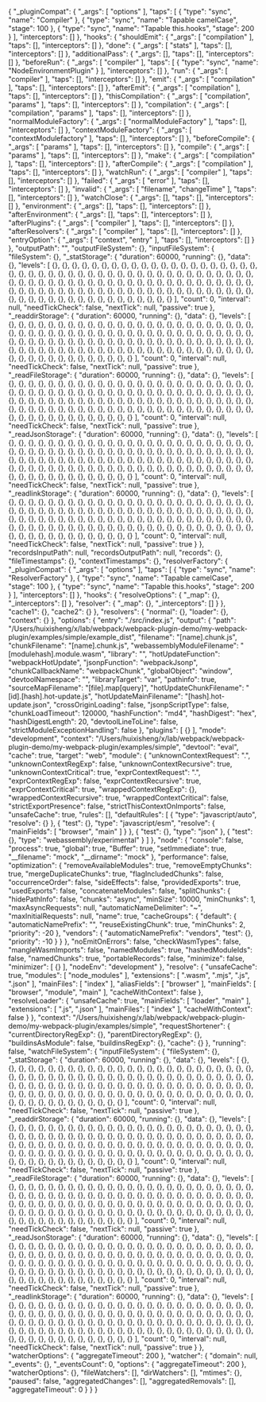 {
  "_pluginCompat": {
    "_args": [
      "options"
    ],
    "taps": [
      {
        "type": "sync",
        "name": "Compiler"
      },
      {
        "type": "sync",
        "name": "Tapable camelCase",
        "stage": 100
      },
      {
        "type": "sync",
        "name": "Tapable this.hooks",
        "stage": 200
      }
    ],
    "interceptors": []
  },
  "hooks": {
    "shouldEmit": {
      "_args": [
        "compilation"
      ],
      "taps": [],
      "interceptors": []
    },
    "done": {
      "_args": [
        "stats"
      ],
      "taps": [],
      "interceptors": []
    },
    "additionalPass": {
      "_args": [],
      "taps": [],
      "interceptors": []
    },
    "beforeRun": {
      "_args": [
        "compiler"
      ],
      "taps": [
        {
          "type": "sync",
          "name": "NodeEnvironmentPlugin"
        }
      ],
      "interceptors": []
    },
    "run": {
      "_args": [
        "compiler"
      ],
      "taps": [],
      "interceptors": []
    },
    "emit": {
      "_args": [
        "compilation"
      ],
      "taps": [],
      "interceptors": []
    },
    "afterEmit": {
      "_args": [
        "compilation"
      ],
      "taps": [],
      "interceptors": []
    },
    "thisCompilation": {
      "_args": [
        "compilation",
        "params"
      ],
      "taps": [],
      "interceptors": []
    },
    "compilation": {
      "_args": [
        "compilation",
        "params"
      ],
      "taps": [],
      "interceptors": []
    },
    "normalModuleFactory": {
      "_args": [
        "normalModuleFactory"
      ],
      "taps": [],
      "interceptors": []
    },
    "contextModuleFactory": {
      "_args": [
        "contextModulefactory"
      ],
      "taps": [],
      "interceptors": []
    },
    "beforeCompile": {
      "_args": [
        "params"
      ],
      "taps": [],
      "interceptors": []
    },
    "compile": {
      "_args": [
        "params"
      ],
      "taps": [],
      "interceptors": []
    },
    "make": {
      "_args": [
        "compilation"
      ],
      "taps": [],
      "interceptors": []
    },
    "afterCompile": {
      "_args": [
        "compilation"
      ],
      "taps": [],
      "interceptors": []
    },
    "watchRun": {
      "_args": [
        "compiler"
      ],
      "taps": [],
      "interceptors": []
    },
    "failed": {
      "_args": [
        "error"
      ],
      "taps": [],
      "interceptors": []
    },
    "invalid": {
      "_args": [
        "filename",
        "changeTime"
      ],
      "taps": [],
      "interceptors": []
    },
    "watchClose": {
      "_args": [],
      "taps": [],
      "interceptors": []
    },
    "environment": {
      "_args": [],
      "taps": [],
      "interceptors": []
    },
    "afterEnvironment": {
      "_args": [],
      "taps": [],
      "interceptors": []
    },
    "afterPlugins": {
      "_args": [
        "compiler"
      ],
      "taps": [],
      "interceptors": []
    },
    "afterResolvers": {
      "_args": [
        "compiler"
      ],
      "taps": [],
      "interceptors": []
    },
    "entryOption": {
      "_args": [
        "context",
        "entry"
      ],
      "taps": [],
      "interceptors": []
    }
  },
  "outputPath": "",
  "outputFileSystem": {},
  "inputFileSystem": {
    "fileSystem": {},
    "_statStorage": {
      "duration": 60000,
      "running": {},
      "data": {},
      "levels": [
        {},
        {},
        {},
        {},
        {},
        {},
        {},
        {},
        {},
        {},
        {},
        {},
        {},
        {},
        {},
        {},
        {},
        {},
        {},
        {},
        {},
        {},
        {},
        {},
        {},
        {},
        {},
        {},
        {},
        {},
        {},
        {},
        {},
        {},
        {},
        {},
        {},
        {},
        {},
        {},
        {},
        {},
        {},
        {},
        {},
        {},
        {},
        {},
        {},
        {},
        {},
        {},
        {},
        {},
        {},
        {},
        {},
        {},
        {},
        {},
        {},
        {},
        {},
        {},
        {},
        {},
        {},
        {},
        {},
        {},
        {},
        {},
        {},
        {},
        {},
        {},
        {},
        {},
        {},
        {},
        {},
        {},
        {},
        {},
        {},
        {},
        {},
        {},
        {},
        {},
        {},
        {},
        {},
        {},
        {},
        {},
        {},
        {},
        {},
        {},
        {},
        {},
        {},
        {},
        {},
        {},
        {},
        {},
        {},
        {},
        {},
        {},
        {}
      ],
      "count": 0,
      "interval": null,
      "needTickCheck": false,
      "nextTick": null,
      "passive": true
    },
    "_readdirStorage": {
      "duration": 60000,
      "running": {},
      "data": {},
      "levels": [
        {},
        {},
        {},
        {},
        {},
        {},
        {},
        {},
        {},
        {},
        {},
        {},
        {},
        {},
        {},
        {},
        {},
        {},
        {},
        {},
        {},
        {},
        {},
        {},
        {},
        {},
        {},
        {},
        {},
        {},
        {},
        {},
        {},
        {},
        {},
        {},
        {},
        {},
        {},
        {},
        {},
        {},
        {},
        {},
        {},
        {},
        {},
        {},
        {},
        {},
        {},
        {},
        {},
        {},
        {},
        {},
        {},
        {},
        {},
        {},
        {},
        {},
        {},
        {},
        {},
        {},
        {},
        {},
        {},
        {},
        {},
        {},
        {},
        {},
        {},
        {},
        {},
        {},
        {},
        {},
        {},
        {},
        {},
        {},
        {},
        {},
        {},
        {},
        {},
        {},
        {},
        {},
        {},
        {},
        {},
        {},
        {},
        {},
        {},
        {},
        {},
        {},
        {},
        {},
        {},
        {},
        {},
        {},
        {},
        {},
        {},
        {},
        {}
      ],
      "count": 0,
      "interval": null,
      "needTickCheck": false,
      "nextTick": null,
      "passive": true
    },
    "_readFileStorage": {
      "duration": 60000,
      "running": {},
      "data": {},
      "levels": [
        {},
        {},
        {},
        {},
        {},
        {},
        {},
        {},
        {},
        {},
        {},
        {},
        {},
        {},
        {},
        {},
        {},
        {},
        {},
        {},
        {},
        {},
        {},
        {},
        {},
        {},
        {},
        {},
        {},
        {},
        {},
        {},
        {},
        {},
        {},
        {},
        {},
        {},
        {},
        {},
        {},
        {},
        {},
        {},
        {},
        {},
        {},
        {},
        {},
        {},
        {},
        {},
        {},
        {},
        {},
        {},
        {},
        {},
        {},
        {},
        {},
        {},
        {},
        {},
        {},
        {},
        {},
        {},
        {},
        {},
        {},
        {},
        {},
        {},
        {},
        {},
        {},
        {},
        {},
        {},
        {},
        {},
        {},
        {},
        {},
        {},
        {},
        {},
        {},
        {},
        {},
        {},
        {},
        {},
        {},
        {},
        {},
        {},
        {},
        {},
        {},
        {},
        {},
        {},
        {},
        {},
        {},
        {},
        {},
        {},
        {},
        {},
        {}
      ],
      "count": 0,
      "interval": null,
      "needTickCheck": false,
      "nextTick": null,
      "passive": true
    },
    "_readJsonStorage": {
      "duration": 60000,
      "running": {},
      "data": {},
      "levels": [
        {},
        {},
        {},
        {},
        {},
        {},
        {},
        {},
        {},
        {},
        {},
        {},
        {},
        {},
        {},
        {},
        {},
        {},
        {},
        {},
        {},
        {},
        {},
        {},
        {},
        {},
        {},
        {},
        {},
        {},
        {},
        {},
        {},
        {},
        {},
        {},
        {},
        {},
        {},
        {},
        {},
        {},
        {},
        {},
        {},
        {},
        {},
        {},
        {},
        {},
        {},
        {},
        {},
        {},
        {},
        {},
        {},
        {},
        {},
        {},
        {},
        {},
        {},
        {},
        {},
        {},
        {},
        {},
        {},
        {},
        {},
        {},
        {},
        {},
        {},
        {},
        {},
        {},
        {},
        {},
        {},
        {},
        {},
        {},
        {},
        {},
        {},
        {},
        {},
        {},
        {},
        {},
        {},
        {},
        {},
        {},
        {},
        {},
        {},
        {},
        {},
        {},
        {},
        {},
        {},
        {},
        {},
        {},
        {},
        {},
        {},
        {},
        {}
      ],
      "count": 0,
      "interval": null,
      "needTickCheck": false,
      "nextTick": null,
      "passive": true
    },
    "_readlinkStorage": {
      "duration": 60000,
      "running": {},
      "data": {},
      "levels": [
        {},
        {},
        {},
        {},
        {},
        {},
        {},
        {},
        {},
        {},
        {},
        {},
        {},
        {},
        {},
        {},
        {},
        {},
        {},
        {},
        {},
        {},
        {},
        {},
        {},
        {},
        {},
        {},
        {},
        {},
        {},
        {},
        {},
        {},
        {},
        {},
        {},
        {},
        {},
        {},
        {},
        {},
        {},
        {},
        {},
        {},
        {},
        {},
        {},
        {},
        {},
        {},
        {},
        {},
        {},
        {},
        {},
        {},
        {},
        {},
        {},
        {},
        {},
        {},
        {},
        {},
        {},
        {},
        {},
        {},
        {},
        {},
        {},
        {},
        {},
        {},
        {},
        {},
        {},
        {},
        {},
        {},
        {},
        {},
        {},
        {},
        {},
        {},
        {},
        {},
        {},
        {},
        {},
        {},
        {},
        {},
        {},
        {},
        {},
        {},
        {},
        {},
        {},
        {},
        {},
        {},
        {},
        {},
        {},
        {},
        {},
        {},
        {}
      ],
      "count": 0,
      "interval": null,
      "needTickCheck": false,
      "nextTick": null,
      "passive": true
    }
  },
  "recordsInputPath": null,
  "recordsOutputPath": null,
  "records": {},
  "fileTimestamps": {},
  "contextTimestamps": {},
  "resolverFactory": {
    "_pluginCompat": {
      "_args": [
        "options"
      ],
      "taps": [
        {
          "type": "sync",
          "name": "ResolverFactory"
        },
        {
          "type": "sync",
          "name": "Tapable camelCase",
          "stage": 100
        },
        {
          "type": "sync",
          "name": "Tapable this.hooks",
          "stage": 200
        }
      ],
      "interceptors": []
    },
    "hooks": {
      "resolveOptions": {
        "_map": {},
        "_interceptors": []
      },
      "resolver": {
        "_map": {},
        "_interceptors": []
      }
    },
    "cache1": {},
    "cache2": {}
  },
  "resolvers": {
    "normal": {},
    "loader": {},
    "context": {}
  },
  "options": {
    "entry": "./src/index.js",
    "output": {
      "path": "/Users/huixisheng/x/lab/webpack/webpack-plugin-demo/my-webpack-plugin/examples/simple/example_dist",
      "filename": "[name].chunk.js",
      "chunkFilename": "[name].chunk.js",
      "webassemblyModuleFilename": "[modulehash].module.wasm",
      "library": "",
      "hotUpdateFunction": "webpackHotUpdate",
      "jsonpFunction": "webpackJsonp",
      "chunkCallbackName": "webpackChunk",
      "globalObject": "window",
      "devtoolNamespace": "",
      "libraryTarget": "var",
      "pathinfo": true,
      "sourceMapFilename": "[file].map[query]",
      "hotUpdateChunkFilename": "[id].[hash].hot-update.js",
      "hotUpdateMainFilename": "[hash].hot-update.json",
      "crossOriginLoading": false,
      "jsonpScriptType": false,
      "chunkLoadTimeout": 120000,
      "hashFunction": "md4",
      "hashDigest": "hex",
      "hashDigestLength": 20,
      "devtoolLineToLine": false,
      "strictModuleExceptionHandling": false
    },
    "plugins": [
      {}
    ],
    "mode": "development",
    "context": "/Users/huixisheng/x/lab/webpack/webpack-plugin-demo/my-webpack-plugin/examples/simple",
    "devtool": "eval",
    "cache": true,
    "target": "web",
    "module": {
      "unknownContextRequest": ".",
      "unknownContextRegExp": false,
      "unknownContextRecursive": true,
      "unknownContextCritical": true,
      "exprContextRequest": ".",
      "exprContextRegExp": false,
      "exprContextRecursive": true,
      "exprContextCritical": true,
      "wrappedContextRegExp": {},
      "wrappedContextRecursive": true,
      "wrappedContextCritical": false,
      "strictExportPresence": false,
      "strictThisContextOnImports": false,
      "unsafeCache": true,
      "rules": [],
      "defaultRules": [
        {
          "type": "javascript/auto",
          "resolve": {}
        },
        {
          "test": {},
          "type": "javascript/esm",
          "resolve": {
            "mainFields": [
              "browser",
              "main"
            ]
          }
        },
        {
          "test": {},
          "type": "json"
        },
        {
          "test": {},
          "type": "webassembly/experimental"
        }
      ]
    },
    "node": {
      "console": false,
      "process": true,
      "global": true,
      "Buffer": true,
      "setImmediate": true,
      "__filename": "mock",
      "__dirname": "mock"
    },
    "performance": false,
    "optimization": {
      "removeAvailableModules": true,
      "removeEmptyChunks": true,
      "mergeDuplicateChunks": true,
      "flagIncludedChunks": false,
      "occurrenceOrder": false,
      "sideEffects": false,
      "providedExports": true,
      "usedExports": false,
      "concatenateModules": false,
      "splitChunks": {
        "hidePathInfo": false,
        "chunks": "async",
        "minSize": 10000,
        "minChunks": 1,
        "maxAsyncRequests": null,
        "automaticNameDelimiter": "~",
        "maxInitialRequests": null,
        "name": true,
        "cacheGroups": {
          "default": {
            "automaticNamePrefix": "",
            "reuseExistingChunk": true,
            "minChunks": 2,
            "priority": -20
          },
          "vendors": {
            "automaticNamePrefix": "vendors",
            "test": {},
            "priority": -10
          }
        }
      },
      "noEmitOnErrors": false,
      "checkWasmTypes": false,
      "mangleWasmImports": false,
      "namedModules": true,
      "hashedModuleIds": false,
      "namedChunks": true,
      "portableRecords": false,
      "minimize": false,
      "minimizer": [
        {}
      ],
      "nodeEnv": "development"
    },
    "resolve": {
      "unsafeCache": true,
      "modules": [
        "node_modules"
      ],
      "extensions": [
        ".wasm",
        ".mjs",
        ".js",
        ".json"
      ],
      "mainFiles": [
        "index"
      ],
      "aliasFields": [
        "browser"
      ],
      "mainFields": [
        "browser",
        "module",
        "main"
      ],
      "cacheWithContext": false
    },
    "resolveLoader": {
      "unsafeCache": true,
      "mainFields": [
        "loader",
        "main"
      ],
      "extensions": [
        ".js",
        ".json"
      ],
      "mainFiles": [
        "index"
      ],
      "cacheWithContext": false
    }
  },
  "context": "/Users/huixisheng/x/lab/webpack/webpack-plugin-demo/my-webpack-plugin/examples/simple",
  "requestShortener": {
    "currentDirectoryRegExp": {},
    "parentDirectoryRegExp": {},
    "buildinsAsModule": false,
    "buildinsRegExp": {},
    "cache": {}
  },
  "running": false,
  "watchFileSystem": {
    "inputFileSystem": {
      "fileSystem": {},
      "_statStorage": {
        "duration": 60000,
        "running": {},
        "data": {},
        "levels": [
          {},
          {},
          {},
          {},
          {},
          {},
          {},
          {},
          {},
          {},
          {},
          {},
          {},
          {},
          {},
          {},
          {},
          {},
          {},
          {},
          {},
          {},
          {},
          {},
          {},
          {},
          {},
          {},
          {},
          {},
          {},
          {},
          {},
          {},
          {},
          {},
          {},
          {},
          {},
          {},
          {},
          {},
          {},
          {},
          {},
          {},
          {},
          {},
          {},
          {},
          {},
          {},
          {},
          {},
          {},
          {},
          {},
          {},
          {},
          {},
          {},
          {},
          {},
          {},
          {},
          {},
          {},
          {},
          {},
          {},
          {},
          {},
          {},
          {},
          {},
          {},
          {},
          {},
          {},
          {},
          {},
          {},
          {},
          {},
          {},
          {},
          {},
          {},
          {},
          {},
          {},
          {},
          {},
          {},
          {},
          {},
          {},
          {},
          {},
          {},
          {},
          {},
          {},
          {},
          {},
          {},
          {},
          {},
          {},
          {},
          {},
          {},
          {}
        ],
        "count": 0,
        "interval": null,
        "needTickCheck": false,
        "nextTick": null,
        "passive": true
      },
      "_readdirStorage": {
        "duration": 60000,
        "running": {},
        "data": {},
        "levels": [
          {},
          {},
          {},
          {},
          {},
          {},
          {},
          {},
          {},
          {},
          {},
          {},
          {},
          {},
          {},
          {},
          {},
          {},
          {},
          {},
          {},
          {},
          {},
          {},
          {},
          {},
          {},
          {},
          {},
          {},
          {},
          {},
          {},
          {},
          {},
          {},
          {},
          {},
          {},
          {},
          {},
          {},
          {},
          {},
          {},
          {},
          {},
          {},
          {},
          {},
          {},
          {},
          {},
          {},
          {},
          {},
          {},
          {},
          {},
          {},
          {},
          {},
          {},
          {},
          {},
          {},
          {},
          {},
          {},
          {},
          {},
          {},
          {},
          {},
          {},
          {},
          {},
          {},
          {},
          {},
          {},
          {},
          {},
          {},
          {},
          {},
          {},
          {},
          {},
          {},
          {},
          {},
          {},
          {},
          {},
          {},
          {},
          {},
          {},
          {},
          {},
          {},
          {},
          {},
          {},
          {},
          {},
          {},
          {},
          {},
          {},
          {},
          {}
        ],
        "count": 0,
        "interval": null,
        "needTickCheck": false,
        "nextTick": null,
        "passive": true
      },
      "_readFileStorage": {
        "duration": 60000,
        "running": {},
        "data": {},
        "levels": [
          {},
          {},
          {},
          {},
          {},
          {},
          {},
          {},
          {},
          {},
          {},
          {},
          {},
          {},
          {},
          {},
          {},
          {},
          {},
          {},
          {},
          {},
          {},
          {},
          {},
          {},
          {},
          {},
          {},
          {},
          {},
          {},
          {},
          {},
          {},
          {},
          {},
          {},
          {},
          {},
          {},
          {},
          {},
          {},
          {},
          {},
          {},
          {},
          {},
          {},
          {},
          {},
          {},
          {},
          {},
          {},
          {},
          {},
          {},
          {},
          {},
          {},
          {},
          {},
          {},
          {},
          {},
          {},
          {},
          {},
          {},
          {},
          {},
          {},
          {},
          {},
          {},
          {},
          {},
          {},
          {},
          {},
          {},
          {},
          {},
          {},
          {},
          {},
          {},
          {},
          {},
          {},
          {},
          {},
          {},
          {},
          {},
          {},
          {},
          {},
          {},
          {},
          {},
          {},
          {},
          {},
          {},
          {},
          {},
          {},
          {},
          {},
          {}
        ],
        "count": 0,
        "interval": null,
        "needTickCheck": false,
        "nextTick": null,
        "passive": true
      },
      "_readJsonStorage": {
        "duration": 60000,
        "running": {},
        "data": {},
        "levels": [
          {},
          {},
          {},
          {},
          {},
          {},
          {},
          {},
          {},
          {},
          {},
          {},
          {},
          {},
          {},
          {},
          {},
          {},
          {},
          {},
          {},
          {},
          {},
          {},
          {},
          {},
          {},
          {},
          {},
          {},
          {},
          {},
          {},
          {},
          {},
          {},
          {},
          {},
          {},
          {},
          {},
          {},
          {},
          {},
          {},
          {},
          {},
          {},
          {},
          {},
          {},
          {},
          {},
          {},
          {},
          {},
          {},
          {},
          {},
          {},
          {},
          {},
          {},
          {},
          {},
          {},
          {},
          {},
          {},
          {},
          {},
          {},
          {},
          {},
          {},
          {},
          {},
          {},
          {},
          {},
          {},
          {},
          {},
          {},
          {},
          {},
          {},
          {},
          {},
          {},
          {},
          {},
          {},
          {},
          {},
          {},
          {},
          {},
          {},
          {},
          {},
          {},
          {},
          {},
          {},
          {},
          {},
          {},
          {},
          {},
          {},
          {},
          {}
        ],
        "count": 0,
        "interval": null,
        "needTickCheck": false,
        "nextTick": null,
        "passive": true
      },
      "_readlinkStorage": {
        "duration": 60000,
        "running": {},
        "data": {},
        "levels": [
          {},
          {},
          {},
          {},
          {},
          {},
          {},
          {},
          {},
          {},
          {},
          {},
          {},
          {},
          {},
          {},
          {},
          {},
          {},
          {},
          {},
          {},
          {},
          {},
          {},
          {},
          {},
          {},
          {},
          {},
          {},
          {},
          {},
          {},
          {},
          {},
          {},
          {},
          {},
          {},
          {},
          {},
          {},
          {},
          {},
          {},
          {},
          {},
          {},
          {},
          {},
          {},
          {},
          {},
          {},
          {},
          {},
          {},
          {},
          {},
          {},
          {},
          {},
          {},
          {},
          {},
          {},
          {},
          {},
          {},
          {},
          {},
          {},
          {},
          {},
          {},
          {},
          {},
          {},
          {},
          {},
          {},
          {},
          {},
          {},
          {},
          {},
          {},
          {},
          {},
          {},
          {},
          {},
          {},
          {},
          {},
          {},
          {},
          {},
          {},
          {},
          {},
          {},
          {},
          {},
          {},
          {},
          {},
          {},
          {},
          {},
          {},
          {}
        ],
        "count": 0,
        "interval": null,
        "needTickCheck": false,
        "nextTick": null,
        "passive": true
      }
    },
    "watcherOptions": {
      "aggregateTimeout": 200
    },
    "watcher": {
      "domain": null,
      "_events": {},
      "_eventsCount": 0,
      "options": {
        "aggregateTimeout": 200
      },
      "watcherOptions": {},
      "fileWatchers": [],
      "dirWatchers": [],
      "mtimes": {},
      "paused": false,
      "aggregatedChanges": [],
      "aggregatedRemovals": [],
      "aggregateTimeout": 0
    }
  }
}